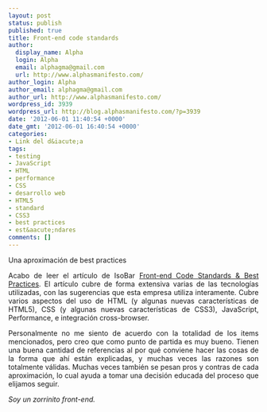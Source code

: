 ```yaml
---
layout: post
status: publish
published: true
title: Front-end code standards
author:
  display_name: Alpha
  login: Alpha
  email: alphagma@gmail.com
  url: http://www.alphasmanifesto.com/
author_login: Alpha
author_email: alphagma@gmail.com
author_url: http://www.alphasmanifesto.com/
wordpress_id: 3939
wordpress_url: http://blog.alphasmanifesto.com/?p=3939
date: '2012-06-01 11:40:54 +0000'
date_gmt: '2012-06-01 16:40:54 +0000'
categories:
- Link del d&iacute;a
tags:
- testing
- JavaScript
- HTML
- performance
- CSS
- desarrollo web
- HTML5
- standard
- CSS3
- best practices
- est&aacute;ndares
comments: []
---
```

Una aproximación de best practices

<p style="text-align: justify;">Acabo de leer el art&iacute;culo de IsoBar <a href="http://na.isobar.com/standards/">Front-end Code Standards &amp; Best Practices</a>. El art&iacute;culo cubre de forma extensiva varias de las tecnolog&iacute;as utilizadas, con las sugerencias que esta empresa utiliza interamente. Cubre varios aspectos del uso de HTML (y algunas nuevas caracter&iacute;sticas de HTML5), CSS (y algunas nuevas caracter&iacute;sticas de CSS3), JavaScript, Performance, e integraci&oacute;n cross-browser.</p>
<p style="text-align: justify;">Personalmente no me siento de acuerdo con la totalidad de los items mencionados, pero creo que como punto de partida es muy bueno. Tienen una buena cantidad de referencias al por qu&eacute; conviene hacer las cosas de la forma que ah&iacute; est&aacute;n explicadas, y muchas veces las razones son totalmente v&aacute;lidas. Muchas veces tambi&eacute;n se pesan pros y contras de cada aproximaci&oacute;n, lo cual ayuda a tomar una decisi&oacute;n educada del proceso que elijamos seguir.</p>
<p style="text-align: justify;"><em>Soy un zorrinito front-end.</em></p>
